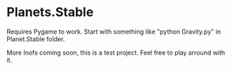 # Planets.Stable
Requires Pygame to work.
Start with something like "python Gravity.py" in Planet.Stable folder.

More Inofs coming soon, this is a test project. 
Feel free to play arround with it.

